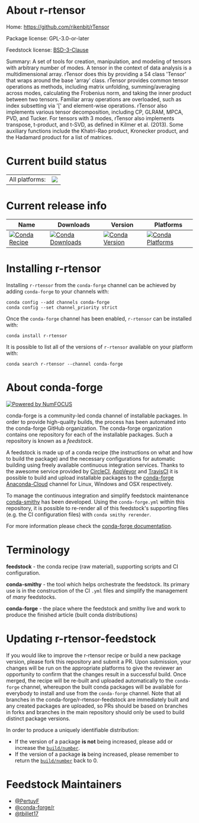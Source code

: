 About r-rtensor
===============

Home: https://github.com/rikenbit/rTensor

Package license: GPL-3.0-or-later

Feedstock license: [BSD-3-Clause](https://github.com/conda-forge/r-rtensor-feedstock/blob/master/LICENSE.txt)

Summary: A set of tools for creation, manipulation, and modeling of tensors with arbitrary number of modes. A tensor in the context of data analysis is a multidimensional array. rTensor does this by providing a S4 class 'Tensor' that wraps around the base 'array' class. rTensor provides common tensor operations as methods, including matrix unfolding, summing/averaging across modes, calculating the Frobenius norm, and taking the inner product between two tensors. Familiar array operations are overloaded, such as index subsetting via '[' and element-wise operations. rTensor also implements various tensor decomposition, including CP, GLRAM, MPCA, PVD, and Tucker. For tensors with 3 modes, rTensor also implements transpose, t-product, and t-SVD, as defined in Kilmer et al. (2013). Some auxiliary functions include the Khatri-Rao product, Kronecker product, and the Hadamard product for a list of matrices.

Current build status
====================


<table><tr><td>All platforms:</td>
    <td>
      <a href="https://dev.azure.com/conda-forge/feedstock-builds/_build/latest?definitionId=5222&branchName=master">
        <img src="https://dev.azure.com/conda-forge/feedstock-builds/_apis/build/status/r-rtensor-feedstock?branchName=master">
      </a>
    </td>
  </tr>
</table>

Current release info
====================

| Name | Downloads | Version | Platforms |
| --- | --- | --- | --- |
| [![Conda Recipe](https://img.shields.io/badge/recipe-r--rtensor-green.svg)](https://anaconda.org/conda-forge/r-rtensor) | [![Conda Downloads](https://img.shields.io/conda/dn/conda-forge/r-rtensor.svg)](https://anaconda.org/conda-forge/r-rtensor) | [![Conda Version](https://img.shields.io/conda/vn/conda-forge/r-rtensor.svg)](https://anaconda.org/conda-forge/r-rtensor) | [![Conda Platforms](https://img.shields.io/conda/pn/conda-forge/r-rtensor.svg)](https://anaconda.org/conda-forge/r-rtensor) |

Installing r-rtensor
====================

Installing `r-rtensor` from the `conda-forge` channel can be achieved by adding `conda-forge` to your channels with:

```
conda config --add channels conda-forge
conda config --set channel_priority strict
```

Once the `conda-forge` channel has been enabled, `r-rtensor` can be installed with:

```
conda install r-rtensor
```

It is possible to list all of the versions of `r-rtensor` available on your platform with:

```
conda search r-rtensor --channel conda-forge
```


About conda-forge
=================

[![Powered by
NumFOCUS](https://img.shields.io/badge/powered%20by-NumFOCUS-orange.svg?style=flat&colorA=E1523D&colorB=007D8A)](https://numfocus.org)

conda-forge is a community-led conda channel of installable packages.
In order to provide high-quality builds, the process has been automated into the
conda-forge GitHub organization. The conda-forge organization contains one repository
for each of the installable packages. Such a repository is known as a *feedstock*.

A feedstock is made up of a conda recipe (the instructions on what and how to build
the package) and the necessary configurations for automatic building using freely
available continuous integration services. Thanks to the awesome service provided by
[CircleCI](https://circleci.com/), [AppVeyor](https://www.appveyor.com/)
and [TravisCI](https://travis-ci.com/) it is possible to build and upload installable
packages to the [conda-forge](https://anaconda.org/conda-forge)
[Anaconda-Cloud](https://anaconda.org/) channel for Linux, Windows and OSX respectively.

To manage the continuous integration and simplify feedstock maintenance
[conda-smithy](https://github.com/conda-forge/conda-smithy) has been developed.
Using the ``conda-forge.yml`` within this repository, it is possible to re-render all of
this feedstock's supporting files (e.g. the CI configuration files) with ``conda smithy rerender``.

For more information please check the [conda-forge documentation](https://conda-forge.org/docs/).

Terminology
===========

**feedstock** - the conda recipe (raw material), supporting scripts and CI configuration.

**conda-smithy** - the tool which helps orchestrate the feedstock.
                   Its primary use is in the construction of the CI ``.yml`` files
                   and simplify the management of *many* feedstocks.

**conda-forge** - the place where the feedstock and smithy live and work to
                  produce the finished article (built conda distributions)


Updating r-rtensor-feedstock
============================

If you would like to improve the r-rtensor recipe or build a new
package version, please fork this repository and submit a PR. Upon submission,
your changes will be run on the appropriate platforms to give the reviewer an
opportunity to confirm that the changes result in a successful build. Once
merged, the recipe will be re-built and uploaded automatically to the
`conda-forge` channel, whereupon the built conda packages will be available for
everybody to install and use from the `conda-forge` channel.
Note that all branches in the conda-forge/r-rtensor-feedstock are
immediately built and any created packages are uploaded, so PRs should be based
on branches in forks and branches in the main repository should only be used to
build distinct package versions.

In order to produce a uniquely identifiable distribution:
 * If the version of a package **is not** being increased, please add or increase
   the [``build/number``](https://docs.conda.io/projects/conda-build/en/latest/resources/define-metadata.html#build-number-and-string).
 * If the version of a package **is** being increased, please remember to return
   the [``build/number``](https://docs.conda.io/projects/conda-build/en/latest/resources/define-metadata.html#build-number-and-string)
   back to 0.

Feedstock Maintainers
=====================

* [@PertuyF](https://github.com/PertuyF/)
* [@conda-forge/r](https://github.com/conda-forge/r/)
* [@tbillet17](https://github.com/tbillet17/)

